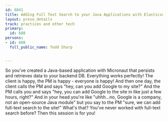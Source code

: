 ---
id: 6841
title: Adding Full Text Search to your Java Applications with Elasticsearch
layout: preso_details
track: practices and other tech
primary:
  id: 688
persons:
- id: 688
  full_public_name: Todd Sharp

---
So you've created a Java-based application with Micronaut that persists and retrieves data to your backend DB. Everything works perfectly! The client is happy, the PM is happy - everyone is happy! And then one day, the client calls the PM and says "hey, can you add Google to my site?" And the PM calls you and says "hey, you can add Google to the site in like just a few hours, right?" And in your head you're like "uhhh...no, Google is a company, not an open-source Java module" but you say to the PM "sure, we can add full-text search to the site!" What's that? You've never worked with full-text search before? Then this session is for you!